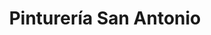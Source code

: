 ---
title: "Pinturería San Antonio"
url: /san-antonio-de-padua/pintureria-san-antonio/
shop: pintura
---